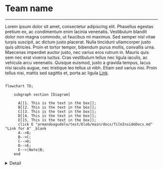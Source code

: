 # Team name

***

Lorem ipsum dolor sit amet, consectetur adipiscing elit. Phasellus egestas pretium ex, ac condimentum enim lacinia venenatis. Vestibulum blandit dolor non magna commodo, ut faucibus mi maximus. Sed semper nisl vitae turpis suscipit, ac dictum justo placerat. Nulla tincidunt ullamcorper justo quis ultricies. Proin et tortor tempor, bibendum purus mollis, convallis urna. Maecenas imperdiet auctor justo, nec varius eros rutrum in. Mauris quis sem nec erat viverra luctus. Cras vestibulum tellus nec ligula iaculis, ac vehicula arcu venenatis. Quisque euismod, justo a gravida tempus, lacus nisi iaculis augue, nec tristique leo tellus ut nibh. Etiam sed varius nisi. Proin tellus nisi, mattis sed sagittis et, porta ac ligula [Link](docs/fileInsideDocs.md). 


```mermaid

flowchart TD;

    subgraph section [Diagram]

      A[[1. This is the text in the box]];
      B[[2. This is the text in the box]];
      C[[3. This is the text in the box]];
      D[[4. This is the text in the box]];
      E[[5. This is the text in the box]];
      click E "armandoagudelo/test/blob/main/docs/fileInsideDocs.md" "Link for A" _blank
      A-->B;
      B-->C;
      C-->D;
      D-->E;
      E-->|Note|B;
    end
```


<details><summary>Detail</summary>

#### Another section
<p>
Integer iaculis cursus lacus, commodo cursus lorem imperdiet eu. Quisque a dolor vestibulum, dapibus erat vitae, lacinia elit. Nam aliquam ipsum nec lacus condimentum porta. Maecenas scelerisque suscipit libero, eget sollicitudin dui eleifend sed. Suspendisse sagittis ipsum vel risus ullamcorper, non pharetra nisl fermentum. Pellentesque habitant morbi tristique senectus et netus et malesuada fames ac turpis egestas. Nulla vehicula augue vel eros malesuada, eu accumsan erat imperdiet. 
</p>
</details>

